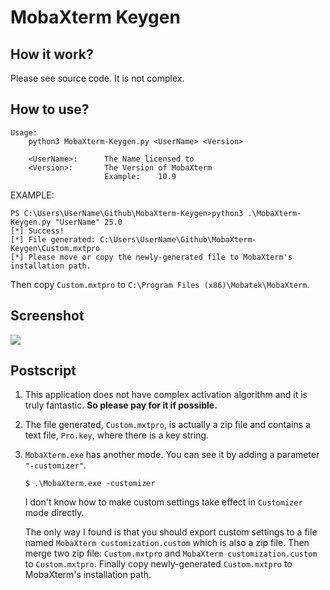 # MobaXterm Keygen

## How it work?

Please see source code. It is not complex.

## How to use?

```
Usage:
    python3 MobaXterm-Keygen.py <UserName> <Version>

    <UserName>:      The Name licensed to
    <Version>:       The Version of MobaXterm
                     Example:    10.9
```

EXAMPLE:

```
PS C:\Users\UserName\Github\MobaXterm-Keygen>python3 .\MobaXterm-Keygen.py "UserName" 25.0
[*] Success!
[*] File generated: C:\Users\UserName\Github\MobaXterm-Keygen\Custom.mxtpro
[*] Please move or copy the newly-generated file to MobaXterm's installation path.
```

Then copy `Custom.mxtpro` to `C:\Program Files (x86)\Mobatek\MobaXterm`.

## Screenshot

![](https://github.com/user-attachments/assets/f1cd1a85-f6b8-47dc-ad55-ea5c5e552c2d)


## Postscript

1. This application does not have complex activation algorithm and it is truly fantastic. __So please pay for it if possible.__

2. The file generated, `Custom.mxtpro`, is actually a zip file and contains a text file, `Pro.key`, where there is a key string. 

3. `MobaXterm.exe` has another mode. You can see it by adding a parameter `"-customizer"`.

   ```
   $ .\MobaXterm.exe -customizer
   ```

   I don't know how to make custom settings take effect in `Customizer` mode directly. 
   
   The only way I found is that you should export custom settings to a file named `MobaXterm customization.custom` which is also a zip file. Then merge two zip file: `Custom.mxtpro` and `MobaXterm customization.custom` to `Custom.mxtpro`. Finally copy newly-generated `Custom.mxtpro` to MobaXterm's installation path.


